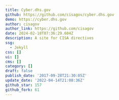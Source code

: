 ```yaml
---
title: Cyber.dhs.gov
github: https://github.com/cisagov/cyber.dhs.gov
demo: https://cyber.dhs.gov
author: cisagov
author_link: https://github.com/cisagov
date: 2024-02-18T07:36:29.604Z
description: A site for CISA directives
ssg:
  - Jekyll
css: []
ui: []
cms: []
category: []
draft: false
publish_date: '2017-09-28T21:30:05Z'
update_date: '2022-04-14T21:08:36Z'
github_star: 157
github_fork: 61
---
```

